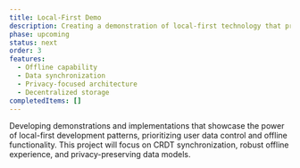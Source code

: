 ```yaml
---
title: Local-First Demo
description: Creating a demonstration of local-first technology that prioritizes user data ownership and offline functionality.
phase: upcoming
status: next
order: 3
features:
  - Offline capability
  - Data synchronization
  - Privacy-focused architecture
  - Decentralized storage
completedItems: []
---
```


Developing demonstrations and implementations that showcase the power of local-first development patterns, prioritizing user data control and offline functionality. This project will focus on CRDT synchronization, robust offline experience, and privacy-preserving data models.